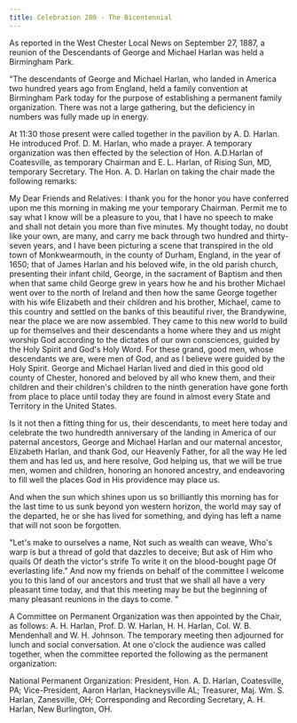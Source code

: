 ```yaml
---
title: Celebration 200 - The Bicentennial
---
```


As reported in the West Chester Local News on September 27, 1887, a reunion of the Descendants of George and Michael Harlan was held a Birmingham Park.

"The descendants of George and Michael Harlan, who landed in America two hundred years ago from England, held a family convention at Birmingham Park today for the purpose of establishing a permanent family organization. There was not a large gathering, but the deficiency in numbers was fully made up in energy.

At 11:30 those present were called together in the pavilion by A. D. Harlan. He introduced Prof. D. M. Harlan, who made a prayer. A temporary organization was then effected by the selection of Hon. A.D.Harlan of Coatesville, as temporary Chairman and E. L. Harlan, of Rising Sun, MD, temporary Secretary. The Hon. A. D. Harlan on taking the chair made the following remarks:

My Dear Friends and Relatives: I thank you for the honor you have conferred upon me this morning in making me your temporary Chairman. Permit me to say what I know will be a pleasure to you, that I have no speech to make and shall not detain you more than five minutes. My thought today, no doubt like your own, are many, and carry me back through two hundred and thirty-seven years, and I have been picturing a scene that transpired in the old town of Monkwearmouth, in the county of Durham, England, in the year of 1650; that of James Harlan and his beloved wife, in the old parish church, presenting their infant child, George, in the sacrament of Baptism and then when that same child George grew in years how he and his brother Michael went over to the north of Ireland and then how the same George together with his wife Elizabeth and their children and his brother, Michael, came to this country and settled on the banks of this beautiful river, the Brandywine, near the place we are now assembled. They came to this new world to build up for themselves and their descendants a home where they and us might worship God according to the dictates of our own consciences, guided by the Holy Spirit and God's Holy Word. For these grand, good men, whose descendants we are, were men of God, and as I believe were guided by the Holy Spirit. George and Michael Harlan lived and died in this good old county of Chester, honored and beloved by all who knew them, and their children and their children's children to the ninth generation have gone forth from place to place until today they are found in almost every State and Territory in the United States.

Is it not then a fitting thing for us, their descendants, to meet here today and celebrate the two hundredth anniversary of the landing in America of our paternal ancestors, George and Michael Harlan and our maternal ancestor, Elizabeth Harlan, and thank God, our Heavenly Father, for all the way He led them and has led us, and here resolve, God helping us, that we will be true men, women and children, honoring an honored ancestry, and endeavoring to fill well the places God in His providence may place us.

And when the sun which shines upon us so brilliantly this morning has for the last time to us sunk beyond yon western horizon, the world may say of the departed, he or she has lived for something, and dying has left a name that will not soon be forgotten.

"Let's make to ourselves a name,
Not such as wealth can weave,
Who's warp is but a thread of gold
that dazzles to deceive;
But ask of Him who quails
Of death the victor's strife
To write it on the blood-bought page
Of everlasting life."
And now my friends on behalf of the committee I welcome you to this land of our ancestors and trust that we shall all have a very pleasant time today, and that this meeting may be but the beginning of many pleasant reunions in the days to come. "

A Committee on Permanent Organization was then appointed by the Chair, as follows: A. H. Harlan, Prof. D. W. Harlan, H. H. Harlan, Col. W. B. Mendenhall and W. H. Johnson. The temporary meeting then adjourned for lunch and social conversation. At one o'clock the audience was called together, when the committee reported the following as the permanent organization:

National Permanent Organization: President, Hon. A. D. Harlan, Coatesville, PA; Vice-President, Aaron Harlan, Hackneysville AL; Treasurer, Maj. Wm. S. Harlan, Zanesville, OH; Corresponding and Recording Secretary, A. H. Harlan, New Burlington, OH.